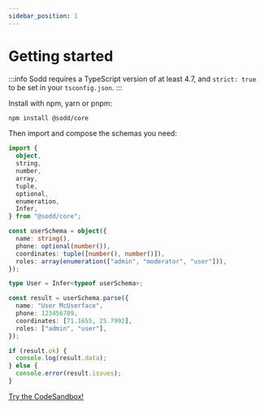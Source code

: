 ```yaml
---
sidebar_position: 1
---
```


# Getting started

:::info
Sodd requires a TypeScript version of at least 4.7, and `strict: true` to be set in your `tsconfig.json`.
:::

Install with npm, yarn or pnpm:

```sh
npm install @sodd/core
```

Then import and compose the schemas you need:

```ts
import {
  object,
  string,
  number,
  array,
  tuple,
  optional,
  enumeration,
  Infer,
} from "@sodd/core";

const userSchema = object({
  name: string(),
  phone: optional(number()),
  coordinates: tuple([number(), number()]),
  roles: array(enumeration(["admin", "moderator", "user"])),
});

type User = Infer<typeof userSchema>;

const result = userSchema.parse({
  name: "User McUserface",
  phone: 123456789,
  coordinates: [71.1655, 25.7992],
  roles: ["admin", "user"],
});

if (result.ok) {
  console.log(result.data);
} else {
  console.error(result.issues);
}
```

[Try the CodeSandbox!](https://codesandbox.io/s/sodd-quickstart-csfnbh?file=/src/index.ts)
